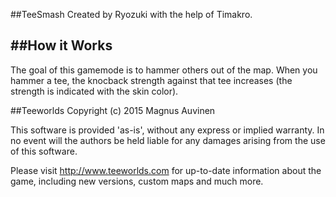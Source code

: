 ##TeeSmash
Created by Ryozuki with the help of Timakro.

##How it Works
---
The goal of this gamemode is to hammer others out of the map. 
When you hammer a tee, the knocback strength against that tee increases (the strength is indicated with the skin color).

##Teeworlds
Copyright (c) 2015 Magnus Auvinen

This software is provided 'as-is', without any express or implied
warranty. In no event will the authors be held liable for any damages
arising from the use of this software.


Please visit http://www.teeworlds.com for up-to-date information about 
the game, including new versions, custom maps and much more.

